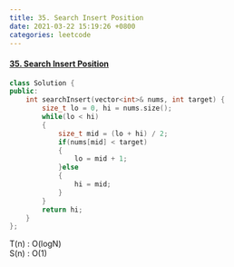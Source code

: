 ```yaml
---
title: 35. Search Insert Position
date: 2021-03-22 15:19:26 +0800
categories: leetcode
---
```

#### [35. Search Insert Position](https://leetcode.com/problems/search-insert-position/)
```c++
class Solution {
public:
    int searchInsert(vector<int>& nums, int target) {
        size_t lo = 0, hi = nums.size();
        while(lo < hi)
        {
            size_t mid = (lo + hi) / 2;
            if(nums[mid] < target)
            {
                lo = mid + 1;
            }else
            {
                hi = mid;
            }
        }
        return hi;
    }
};
```
T(n) : O(logN) <br>
S(n) : O(1)

